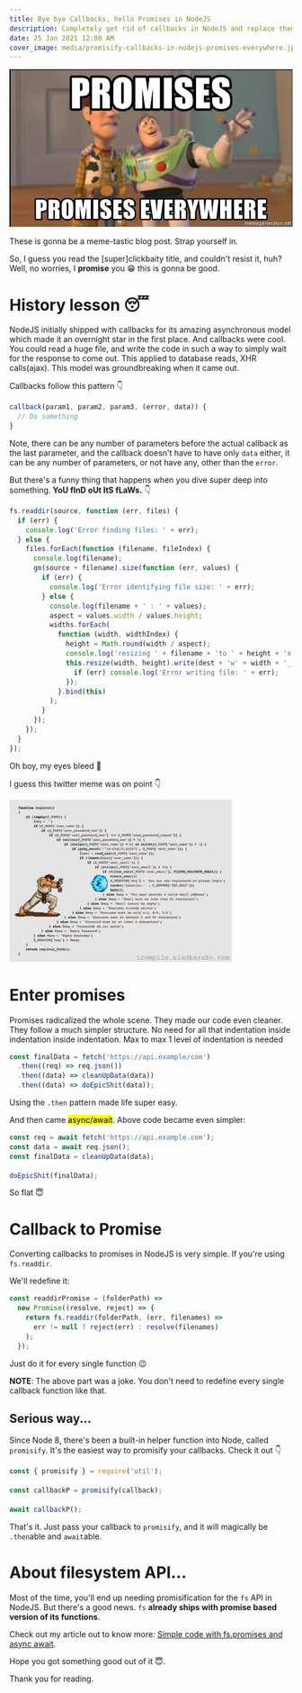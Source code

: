 ```yaml
---
title: Bye bye Callbacks, hello Promises in NodeJS
description: Completely get rid of callbacks in NodeJS and replace them with the great Promises.
date: 25 Jan 2021 12:00 AM
cover_image: media/promisify-callbacks-in-nodejs-promises-everywhere.jpg
---
```


![Promise, promises everywhere](../../static/media/promisify-callbacks-in-nodejs-promises-everywhere.jpg)

These is gonna be a meme-tastic blog post. Strap yourself in.

So, I guess you read the [super]clickbaity title, and couldn't resist it, huh? Well, no worries, I **promise** you 😁 this is gonna be good.

# History lesson 😴

NodeJS initially shipped with callbacks for its amazing asynchronous model which made it an overnight star in the first place. And callbacks were cool. You could read a huge file, and write the code in such a way to simply wait for the response to come out. This applied to database reads, XHR calls(ajax). This model was groundbreaking when it came out.

Callbacks follow this pattern 👇

```js
callback(param1, param2, param3, (error, data)) {
  // Do something
}
```

Note, there can be any number of parameters before the actual callback as the last parameter, and the callback doesn't have to have only `data` either, it can be any number of parameters, or not have any, other than the `error`.

But there's a funny thing that happens when you dive super deep into something. **YoU fInD oUt ItS fLaWs.** 👇

```js
fs.readdir(source, function (err, files) {
  if (err) {
    console.log('Error finding files: ' + err);
  } else {
    files.forEach(function (filename, fileIndex) {
      console.log(filename);
      gm(source + filename).size(function (err, values) {
        if (err) {
          console.log('Error identifying file size: ' + err);
        } else {
          console.log(filename + ' : ' + values);
          aspect = values.width / values.height;
          widths.forEach(
            function (width, widthIndex) {
              height = Math.round(width / aspect);
              console.log('resizing ' + filename + 'to ' + height + 'x' + height);
              this.resize(width, height).write(dest + 'w' + width + '_' + filename, function (err) {
                if (err) console.log('Error writing file: ' + err);
              });
            }.bind(this)
          );
        }
      });
    });
  }
});
```

Oh boy, my eyes bleed 🙈

I guess this twitter meme was on point 👇

![Goku pushing callbacks](../../static/media/promisify-callbacks-in-nodejs-goku-meme.gif)

# Enter promises

Promises radicalized the whole scene. They made our code even cleaner. They follow a much simpler structure. No need for all that indentation inside indentation inside indentation. Max to max 1 level of indentation is needed

```js
const finalData = fetch('https://api.example/com')
  .then((req) => req.json())
  .then((data) => cleanUpData(data))
  .then((data) => doEpicShit(data));
```

Using the `.then` pattern made life super easy.

And then came <mark>async/await</mark>. Above code became even simpler:

```js
const req = await fetch('https://api.example.com');
const data = await req.json();
const finalData = cleanUpData(data);

doEpicShit(finalData);
```

So flat 😇

# Callback to Promise

Converting callbacks to promises in NodeJS is very simple. If you're using `fs.readdir`.

We'll redefine it:

```js
const readdirPromise = (folderPath) =>
  new Promise((resolve, reject) => {
    return fs.readdir(folderPath, (err, filenames) =>
      err != null ? reject(err) : resolve(filenames)
    );
  });
```

Just do it for every single function 😉

**NOTE**: The above part was a joke. You don't need to redefine every single callback function like that.

## Serious way...

Since Node 8, there's been a built-in helper function into Node, called `promisify`. It's the easiest way to promisify your callbacks. Check it out 👇

```js
const { promisify } = require('util');

const callbackP = promisify(callback);

await callbackP();
```

That's it. Just pass your callback to `promisify`, and it will magically be `.then`able and `await`able.

# About filesystem API...

Most of the time, you'll end up needing promisification for the `fs` API in NodeJS. But there's a good news. `fs` **already ships with promise based version of its functions**.

Check out my article out to know more: [Simple code with fs.promises and async await](https://puruvj.dev/blog/fs-promises).

Hope you got something good out of it 😇.

Thank you for reading.
